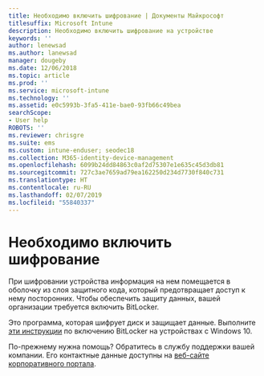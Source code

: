 ```yaml
---
title: Необходимо включить шифрование | Документы Майкрософт
titlesuffix: Microsoft Intune
description: Необходимо включить шифрование на устройстве
keywords: ''
author: lenewsad
ms.author: lanewsad
manager: dougeby
ms.date: 12/06/2018
ms.topic: article
ms.prod: ''
ms.service: microsoft-intune
ms.technology: ''
ms.assetid: e0c5993b-3fa5-411e-bae0-93fb66c49bea
searchScope:
- User help
ROBOTS: ''
ms.reviewer: chrisgre
ms.suite: ems
ms.custom: intune-enduser; seodec18
ms.collection: M365-identity-device-management
ms.openlocfilehash: 6099b24dd84863c0af2d75307e1e635c45d3db81
ms.sourcegitcommit: 727c3ae7659ad79ea162250d234d7730f840c731
ms.translationtype: HT
ms.contentlocale: ru-RU
ms.lasthandoff: 02/07/2019
ms.locfileid: "55840337"
---
```

# <a name="you-need-to-enable-encryption"></a>Необходимо включить шифрование

При шифровании устройства информация на нем помещается в оболочку из слоя защитного кода, который предотвращает доступ к нему посторонних. Чтобы обеспечить защиту данных, вашей организации требуется включить BitLocker.

Это программа, которая шифрует диск и защищает данные. Выполните [эти инструкции](https://gallery.technet.microsoft.com/How-to-turn-on-BitLocker-34294d3d) по включению BitLocker на устройствах с Windows 10.

По-прежнему нужна помощь? Обратитесь в службу поддержки вашей компании. Его контактные данные доступны на [веб-сайте корпоративного портала](https://go.microsoft.com/fwlink/?linkid=2010980).
